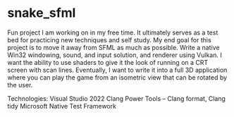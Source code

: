# snake_sfml
Fun project I am working on in my free time. It ultimately serves as a test bed for practicing new techniques and self study. 
My end goal for this project is to move it away from SFML as much as possible. Write a native Win32 windowing, sound, and input solution, and renderer  using Vulkan. I want the ability to use shaders to give it the look of running on a CRT screen with scan lines. Eventually, I want to write it into a full 3D application where you can play the game from an isometric view that can be rotated by the user.

Technologies:
Visual Studio 2022
Clang Power Tools – Clang format, Clang tidy
Microsoft Native Test Framework
